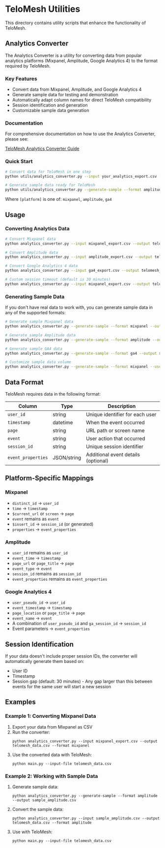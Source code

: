 # TeloMesh Utilities

This directory contains utility scripts that enhance the functionality of TeloMesh.

## Analytics Converter

The Analytics Converter is a utility for converting data from popular analytics platforms (Mixpanel, Amplitude, Google Analytics 4) to the format required by TeloMesh.

### Key Features

- Convert data from Mixpanel, Amplitude, and Google Analytics 4
- Generate sample data for testing and demonstration
- Automatically adapt column names for direct TeloMesh compatibility
- Session identification and generation
- Customizable sample data generation

### Documentation

For comprehensive documentation on how to use the Analytics Converter, please see:

[TeloMesh Analytics Converter Guide](GUIDE.md)

### Quick Start

```bash
# Convert data for TeloMesh in one step
python utils/analytics_converter.py --input your_analytics_export.csv --output data/events.csv --format [platform] --telomesh-format

# Generate sample data ready for TeloMesh
python utils/analytics_converter.py --generate-sample --format amplitude --output data/events.csv --telomesh-format
```

Where `[platform]` is one of: `mixpanel`, `amplitude`, `ga4`

## Usage

### Converting Analytics Data

```bash
# Convert Mixpanel data
python analytics_converter.py --input mixpanel_export.csv --output telomesh_data.csv --format mixpanel

# Convert Amplitude data
python analytics_converter.py --input amplitude_export.csv --output telomesh_data.csv --format amplitude

# Convert Google Analytics 4 data
python analytics_converter.py --input ga4_export.csv --output telomesh_data.csv --format ga4

# Custom session timeout (default is 30 minutes)
python analytics_converter.py --input mixpanel_export.csv --output telomesh_data.csv --format mixpanel --session-gap 15
```

### Generating Sample Data

If you don't have real data to work with, you can generate sample data in any of the supported formats:

```bash
# Generate sample Mixpanel data
python analytics_converter.py --generate-sample --format mixpanel --output sample_mixpanel.csv

# Generate sample Amplitude data
python analytics_converter.py --generate-sample --format amplitude --output sample_amplitude.csv

# Generate sample GA4 data
python analytics_converter.py --generate-sample --format ga4 --output sample_ga4.csv

# Customize sample data volume
python analytics_converter.py --generate-sample --format mixpanel --users 20 --events 30 --output sample_mixpanel.csv
```

## Data Format

TeloMesh requires data in the following format:

| Column          | Type     | Description                              |
|-----------------|----------|------------------------------------------|
| `user_id`       | string   | Unique identifier for each user          |
| `timestamp`     | datetime | When the event occurred                  |
| `page`          | string   | URL path or screen name                  |
| `event`         | string   | User action that occurred                |
| `session_id`    | string   | Unique session identifier                |
| `event_properties` | JSON/string | Additional event details (optional) |

## Platform-Specific Mappings

### Mixpanel
- `distinct_id` → `user_id`
- `time` → `timestamp`
- `$current_url` or `screen` → `page`
- `event` remains as `event`
- `$insert_id` → `session_id` (or generated)
- `properties` → `event_properties`

### Amplitude
- `user_id` remains as `user_id`
- `event_time` → `timestamp`
- `page_url` or `page_title` → `page`
- `event_type` → `event`
- `session_id` remains as `session_id`
- `event_properties` remains as `event_properties`

### Google Analytics 4
- `user_pseudo_id` → `user_id`
- `event_timestamp` → `timestamp`
- `page_location` or `page_title` → `page`
- `event_name` → `event`
- A combination of `user_pseudo_id` and `ga_session_id` → `session_id`
- Event parameters → `event_properties`

## Session Identification

If your data doesn't include proper session IDs, the converter will automatically generate them based on:
- User ID
- Timestamp
- Session gap (default: 30 minutes) - Any gap larger than this between events for the same user will start a new session

## Examples

### Example 1: Converting Mixpanel Data

1. Export your data from Mixpanel as CSV
2. Run the converter:
   ```
   python analytics_converter.py --input mixpanel_export.csv --output telomesh_data.csv --format mixpanel
   ```
3. Use the converted data with TeloMesh:
   ```
   python main.py --input-file telomesh_data.csv
   ```

### Example 2: Working with Sample Data

1. Generate sample data:
   ```
   python analytics_converter.py --generate-sample --format amplitude --output sample_amplitude.csv
   ```
2. Convert the sample data:
   ```
   python analytics_converter.py --input sample_amplitude.csv --output telomesh_data.csv --format amplitude
   ```
3. Use with TeloMesh:
   ```
   python main.py --input-file telomesh_data.csv
   ``` 